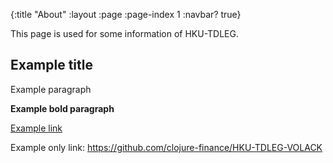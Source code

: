 {:title "About"
 :layout :page
 :page-index 1
 :navbar? true}

This page is used for some information of HKU-TDLEG.

## Example title

Example paragraph

**Example bold paragraph**

[Example link](https://github.com/clojure-finance/HKU-TDLEG-backtesting-strategies-clojure)

Example only link: <https://github.com/clojure-finance/HKU-TDLEG-VOLACK>